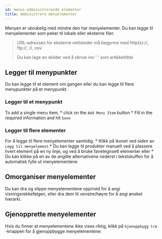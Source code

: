 ```yaml
---
id: menus-administrerende elementer
title: Administrere menyelementer
---
```


Menyen er ubrukelig med mindre den har menyelementer. Du kan legge til menyelementer som peker til lokale eller eksterne filer.

> URL-adressen for eksterne nettsteder må begynne med http(s)://, ftp://, //, osv.
> 
> Du kan lage en skilder ved å skrive inn ' ' som artikkeltittel

## Legger til menypunkter

Du kan legge til et element om gangen eller du kan legge til flere menypunkter på et menypunkt.

### Legger til et menypunkt

To add a single menu item, * click on the `Add Menu Item` button * Fill in the required information and hit `Save`

### Legger til flere elementer

For å legge til flere menyelementer samtidig. * Klikk på ikonet ved siden av `Legg til menyelement` * Du kan legge til produkter manuelt ved å plassere hvert element på en ny linje, og ved å bruke fanetegnsett elementer eller * Du kan klikke på en av de angitte alternativene nederst i tekstskuffen for å automatisk fylle ut menyelementene

## Omorganiser menyelementer

Du kan dra og slippe menyelementene opp/ned for å angi visningsrekkefølgen, eller dra dem til venstre/høyre for å angi ønsket hierarki.

## Gjenopprette menyelementer

Hvis du finner at menyelementene ikke vises riktig, klikk på `Gjenoppbygg tre` -knappen for å gjenoppbygge menyelementene.